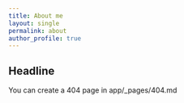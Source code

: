 ```yaml
---
title: About me
layout: single
permalink: about
author_profile: true
---
```

## Headline
 You can create a 404 page in app/_pages/404.md

